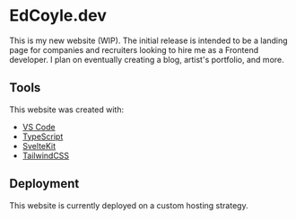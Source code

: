# EdCoyle.dev

This is my new website (WIP).  The initial release is intended to be a landing page for companies and recruiters looking to hire me as a Frontend developer.  I plan on eventually creating a blog, artist's portfolio, and more.

## Tools

This website was created with:

- [VS Code](https://code.visualstudio.com)
- [TypeScript](https://typescriptlang.org)
- [SvelteKit](https://kit.svelte.dev)
- [TailwindCSS](https://tailwindcss.com)

## Deployment

This website is currently deployed on a custom hosting strategy.